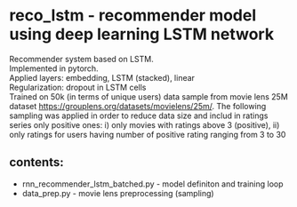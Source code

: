 # reco_lstm - recommender model using deep learning LSTM network 

Recommender system based on LSTM.\
Implemented in pytorch.\
Applied layers: embedding, LSTM (stacked), linear\
Regularization: dropout in LSTM cells \
Trained on 50k (in terms of unique users) data sample from movie lens 25M dataset https://grouplens.org/datasets/movielens/25m/. 
The following sampling was applied in order to reduce data size and includ in ratings series only positive ones: i) only movies with ratings above 3 (positive), ii) only ratings for users having number of positive rating ranging from 3 to 30   




## contents:
- rnn_recommender_lstm_batched.py - model definiton and training loop
- data_prep.py - movie lens preprocessing (sampling)  
